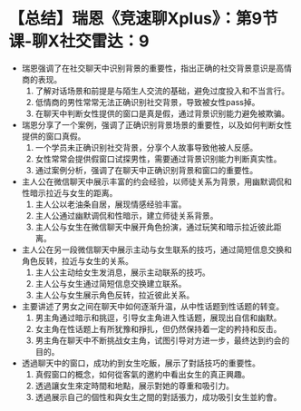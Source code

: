# 【总结】瑞恩《竞速聊Xplus》：第9节课-聊X社交雷达：9

-   瑞恩强调了在社交聊天中识别背景的重要性，指出正确的社交背景意识是高情商的表现。
    1.  了解对话场景和前提是与陌生人交流的基础，避免过度投入和不当言行。
    2.  低情商的男性常常无法正确识别社交背景，导致被女性pass掉。
    3.  在聊天中判断女性提供的窗口是真是假，通过背景识别能力避免被欺骗。
-   瑞恩分享了一个案例，强调了正确识别背景场景的重要性，以及如何判断女性提供的窗口真假。
    1.  一个学员未正确识别社交背景，分享个人故事导致他被人反感。
    2.  女性常常会提供假窗口试探男性，需要通过背景识别能力判断真实性。
    3.  通过案例分析，强调了在聊天中正确识别背景和窗口的重要性。
-   主人公在微信聊天中展示丰富的约会经验，以师徒关系为背景，用幽默调侃和性暗示拉近与女生的距离。
    1.  主人公以老油条自居，展现情感经验丰富。
    2.  主人公通过幽默调侃和性暗示，建立师徒关系背景。
    3.  主人公与女生在微信聊天中展开角色扮演，通过玩笑和暗示拉近彼此距离。
-   主人公在另一段微信聊天中展示主动与女生联系的技巧，通过简短信息交换和角色反转，拉近与女生的关系。
    1.  主人公主动给女生发消息，展示主动联系的技巧。
    2.  主人公与女生通过简短信息交换建立联系。
    3.  主人公与女生展示角色反转，拉近彼此关系。
-   主要讲述了男女之间在聊天中如何逐渐升温，从中性话题到性话题的转变。
    1.  男主角通过暗示和挑逗，引导女主角进入性话题，展现出自信和幽默。
    2.  女主角在性话题上有所犹豫和掙扎，但仍然保持着一定的矜持和反击。
    3.  男主角在聊天中不断挑战女主角，试图引导对方进一步，最终达到约会的目的。
-   透過聊天中的窗口，成功約到女生吃飯，展示了對話技巧的重要性。
    1.  真假窗口的概念，如何從客氣的邀約中看出女生的真正興趣。
    2.  透過讓女生來定時間和地點，展示對她的尊重和吸引力。
    3.  透過展示自己的個性和與女生之間的對話張力，成功吸引女生並約會。
